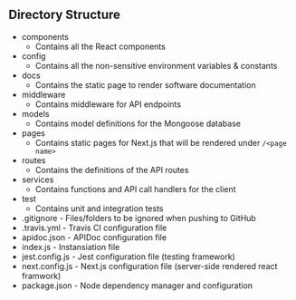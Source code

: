 ## Directory Structure

- components
    - Contains all the React components
- config
    - Contains all the non-sensitive environment variables & constants
- docs
    - Contains the static page to render software documentation
- middleware
    - Contains middleware for API endpoints
- models
    - Contains model definitions for the Mongoose database
- pages
    - Contains static pages for Next.js that will be rendered under `/<page name>`
- routes
    - Contains the definitions of the API routes
- services
    - Contains functions and API call handlers for the client
- test
    - Contains unit and integration tests
- .gitignore - Files/folders to be ignored when pushing to GitHub
- .travis.yml - Travis CI configuration file
- apidoc.json - APIDoc configuration file
- index.js - Instansiation file
- jest.config.js - Jest configuration file (testing framework)
- next.config.js - Next.js configuration file (server-side rendered react framwork)
- package.json - Node dependency manager and configuration